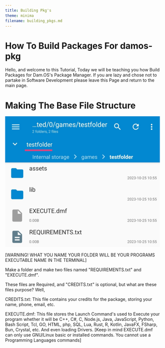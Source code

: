 ```yaml
---
title: Building Pkg's
theme: minima
filename: building_pkgs.md
--- 
```


# How To Build Packages For damos-pkg

Hello, and welcome to this Tutorial, Today we will be teaching you how Build Packages for Dam.OS's Package Manager. If you are lazy and chose not to partake in Software Development please leave this Page and return to the main page.

# Making The Base File Structure

![PKG_BASE_FOLDER](https://github.com/SMGXSCRIPTS/Dam.OS/raw/main/random/PKG_FOLDER.jpg)

[WARNING! WHAT YOU NAME YOUR FOLDER WILL BE YOUR PROGRAMS EXECUTABLE NAME IN THE TERMINAL]

Make a folder and make two files named "REQUIREMENTS.txt" and "EXECUTE.dmf".

These files are Required, and "CREDITS.txt" is optional, but what are these files purpose? Well,

CREDITS.txt:
This file contains your credits for the package, storing your name, phone, email, etc.

EXECUTE.dmf:
This file stores the Launch Command's used to Execute your program whether it will be C++, C#, C, Node.js, Java, JavaScript, Python, Bash Script, Tcl, GO, HTML, php, SQL, Lua, Rust, R, Kotlin, JavaFX, FSharp, Bun, Crystal, etc. And even loading Drivers.
[Keep in mind EXECUTE.dmf can only use GNU/Linux basic or installed commands. You cannot use a Programming Languages commands]
